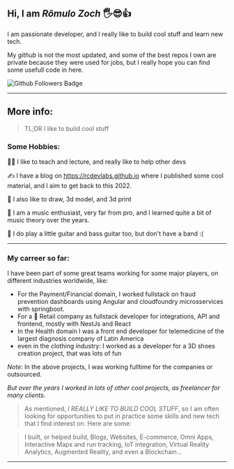 ## Hi, I am *Rômulo Zoch* 🖐️😎👍

I am passionate developer, and I really like to build cool stuff and learn new tech.

My _github_ is not the most updated, and some of the best repos I own are private because they were used for jobs, but I really hope you can find some usefull code in here.

<img src="https://img.shields.io/github/followers/romuloctba?style=social" alt="Github Followers Badge" />

---

## More info:

> TL;DR I like to build cool stuff


### Some Hobbies:

👨‍🏫 I like to teach and lecture, and really like to help other devs

✍️ I have a blog on https://rcdevlabs.github.io where I published some cool material, and I aim to get back to this 2022.

🎨 I also like to draw, 3d model, and 3d print

🎵 I am a music enthusiast, very far from pro, and I learned quite a bit of music theory over the years. 

🎸 I do play a little guitar and bass guitar too, but don't have a band :(

---

### My carreer so far:

I have been part of some great teams working for some major players, on different industries worldwide, like:

- For the Payment/Financial domain, I worked fullstack on fraud prevention dashboards using Angular and cloudfoundry microsservices with springboot.
- For a 🦄 Retail company as fullstack developer for integrations, API and frontend, mostly with NestJs and React
- In the Health domain I was a front end developer for telemedicine of the largest diagnosis company of Latin America
- even in the clothing industry: I worked as a developer for a 3D shoes creation project, that was lots of fun


*Note*: In the above projects, I was working fulltime for the companies or outsourced.


*But over the years I worked in lots of other cool projects, as freelancer for many clients.*


> As mentioned, *I REALLY LIKE TO BUILD COOL STUFF*, so I am often looking for opportunities to put in practice some skills and new tech that I find interest on. Here are some:

> I built, or helped build, Blogs, Websites, E-commerce, Omni Apps, Interactive Maps and run tracking, IoT integration, Virtual Reality Analytics, Augmented Reality, and even a Blockchain...

---
